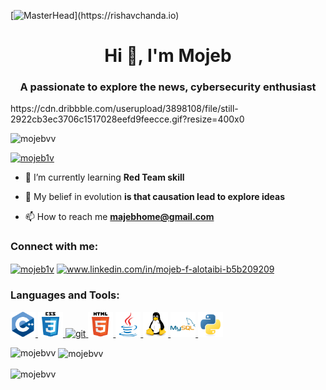 [![MasterHead](https://1.bp.blogspot.com/-7A4WynwLsM...)](https://rishavchanda.io)
<h1 align="center">Hi 👋, I'm Mojeb</h1>
<h3 align="center">A passionate to explore the news, cybersecurity enthusiast</h3>
https://cdn.dribbble.com/userupload/3898108/file/still-2922cb3ec3706c1517028eefd9feecce.gif?resize=400x0

<p align="left"> <img src="https://komarev.com/ghpvc/?username=mojebvv&label=Profile%20views&color=0e75b6&style=flat" alt="mojebvv" /> </p>

<p align="left"> <a href="https://twitter.com/mojeb1v" target="blank"><img src="https://img.shields.io/twitter/follow/mojeb1v?logo=twitter&style=for-the-badge" alt="mojeb1v" /></a> </p>

- 🌱 I’m currently learning **Red Team skill**

- 💬 My belief in evolution **is that causation lead to explore ideas**

- 📫 How to reach me **majebhome@gmail.com**

<h3 align="left">Connect with me:</h3>
<p align="left">
<a href="https://twitter.com/mojeb1v" target="blank"><img align="center" src="https://raw.githubusercontent.com/rahuldkjain/github-profile-readme-generator/master/src/images/icons/Social/twitter.svg" alt="mojeb1v" height="30" width="40" /></a>
<a href="https://linkedin.com/in/www.linkedin.com/in/mojeb-f-alotaibi-b5b209209" target="blank"><img align="center" src="https://raw.githubusercontent.com/rahuldkjain/github-profile-readme-generator/master/src/images/icons/Social/linked-in-alt.svg" alt="www.linkedin.com/in/mojeb-f-alotaibi-b5b209209" height="30" width="40" /></a>
</p>

<h3 align="left">Languages and Tools:</h3>
<p align="left"> <a href="https://www.w3schools.com/cpp/" target="_blank" rel="noreferrer"> <img src="https://raw.githubusercontent.com/devicons/devicon/master/icons/cplusplus/cplusplus-original.svg" alt="cplusplus" width="40" height="40"/> </a> <a href="https://www.w3schools.com/css/" target="_blank" rel="noreferrer"> <img src="https://raw.githubusercontent.com/devicons/devicon/master/icons/css3/css3-original-wordmark.svg" alt="css3" width="40" height="40"/> </a> <a href="https://git-scm.com/" target="_blank" rel="noreferrer"> <img src="https://www.vectorlogo.zone/logos/git-scm/git-scm-icon.svg" alt="git" width="40" height="40"/> </a> <a href="https://www.w3.org/html/" target="_blank" rel="noreferrer"> <img src="https://raw.githubusercontent.com/devicons/devicon/master/icons/html5/html5-original-wordmark.svg" alt="html5" width="40" height="40"/> </a> <a href="https://www.java.com" target="_blank" rel="noreferrer"> <img src="https://raw.githubusercontent.com/devicons/devicon/master/icons/java/java-original.svg" alt="java" width="40" height="40"/> </a> <a href="https://www.linux.org/" target="_blank" rel="noreferrer"> <img src="https://raw.githubusercontent.com/devicons/devicon/master/icons/linux/linux-original.svg" alt="linux" width="40" height="40"/> </a> <a href="https://www.mysql.com/" target="_blank" rel="noreferrer"> <img src="https://raw.githubusercontent.com/devicons/devicon/master/icons/mysql/mysql-original-wordmark.svg" alt="mysql" width="40" height="40"/> </a> <a href="https://www.python.org" target="_blank" rel="noreferrer"> <img src="https://raw.githubusercontent.com/devicons/devicon/master/icons/python/python-original.svg" alt="python" width="40" height="40"/> </a> </p>

<p><img align="left" src="https://github-readme-stats.vercel.app/api/top-langs?username=mojebvv&show_icons=true&locale=en&layout=compact" alt="mojebvv" /></p>

<p>&nbsp;<img align="center" src="https://github-readme-stats.vercel.app/api?username=mojebvv&show_icons=true&locale=en" alt="mojebvv" /></p>

<p><img align="center" src="https://github-readme-streak-stats.herokuapp.com/?user=mojebvv&" alt="mojebvv" /></p>
